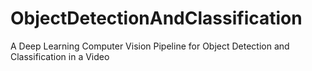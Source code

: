 # ObjectDetectionAndClassification
A Deep Learning Computer Vision Pipeline for Object Detection and Classification in a Video
 
